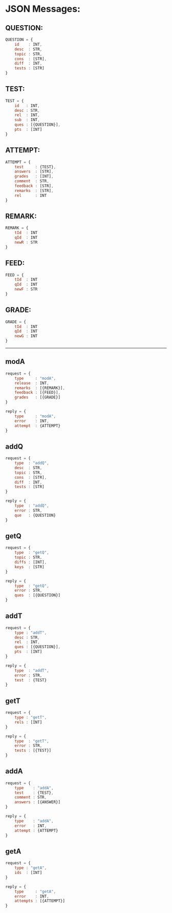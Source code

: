 # JSON Messages:

## QUESTION:
```javascript
QUESTION = { 
    id    : INT,
    desc  : STR,
    topic : STR,
    cons  : [STR],
    diff  : INT,
    tests : [STR]
}
```

## TEST:
```javascript
TEST = { 
    id   : INT,
    desc : STR,
    rel  : INT,
    sub  : INT,
    ques : [{QUESTION}],
    pts  : [INT]
}
```

## ATTEMPT:
```javascript
ATTEMPT = { 
    test     : {TEST},
    answers  : [STR],
    grades   : [INT],
    comment  : STR,
    feedback : [STR],
    remarks  : [STR],
    rel      : INT
}
```

## REMARK:
```javascript
REMARK = {
    tId  : INT
    qId  : INT
    newR : STR
}
```

## FEED:
```javascript
FEED = {
    tId  : INT
    qId  : INT
    newF : STR
}
```

## GRADE:
```javascript
GRADE = {
    tId  : INT
    qId  : INT
    newG : INT
}
```

---------------------
## modA
```javascript
request = {
    type     : "modA",
    release  : INT,
    remarks  : [{REMARK}],
    feedback : [{FEED}],
    grades   : [{GRADE}]
}
```
```javascript
reply = {
    type     : "modA",
    error    : INT,
    attempt  : {ATTEMPT}
}
```


## addQ
```javascript
request = {
    type  : "addQ",
    desc  : STR,
    topic : STR,
    cons  : [STR],
    diff  : INT,
    tests : [STR]
}
```
```javascript
reply = {
    type  : "addQ",
    error : STR,
    que   : {QUESTION}
}
```

## getQ 
```javascript
request = {
    type  : "getQ",
    topic : STR,
    diffs : [INT],
    keys  : [STR]
}
```
```javascript
reply = {
    type  : "getQ",
    error : STR,
    ques  : [{QUESTION}]
}
```

## addT 
```javascript
request = {
    type : "addT",
    desc : STR,
    rel  : INT,
    ques : [{QUESTION}],
    pts  : [INT]
}
```

```javascript
reply = {
    type  : "addT",
    error : STR,
    test  : {TEST}
}
```

## getT
```javascript
request = {
    type : "getT",
    rels : [INT]
}
```

```javascript
reply = {
    type  : "getT",
    error : STR,
    tests : [{TEST}]
}
```


## addA
```javascript
request = {
    type    : "addA",
    test    : {TEST},
    comment : STR,
    answers : [{ANSWER}]
}
```

```javascript
reply = {
    type    : "addA",
    error   : INT,
    attempt : {ATTEMPT}
}
```

## getA
```javascript
request = {
    type : "getA",
    ids  : [INT]
}
```

```javascript
reply = {
    type     : "getA",
    error    : INT,
    attempts : [{ATTEMPT}]
}
```
